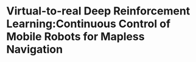 # Virtual-to-real  Deep  Reinforcement  Learning:Continuous  Control  of  Mobile  Robots  for  Mapless  Navigation